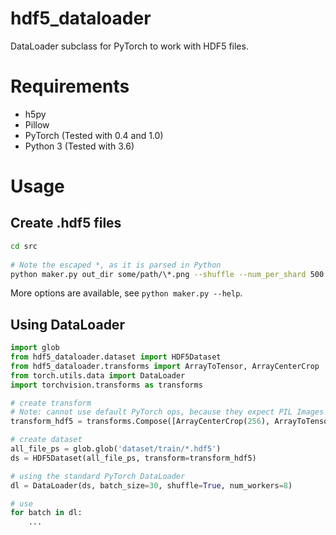 # hdf5_dataloader
DataLoader subclass for PyTorch to work with HDF5 files. 

# Requirements

- h5py
- Pillow
- PyTorch (Tested with 0.4 and 1.0)
- Python 3 (Tested with 3.6)

# Usage

## Create .hdf5 files

    
```bash    
cd src
    
# Note the escaped *, as it is parsed in Python
python maker.py out_dir some/path/\*.png --shuffle --num_per_shard 500
```
    
More options are available, see `python maker.py --help`.

## Using DataLoader

```python
import glob
from hdf5_dataloader.dataset import HDF5Dataset
from hdf5_dataloader.transforms import ArrayToTensor, ArrayCenterCrop
from torch.utils.data import DataLoader
import torchvision.transforms as transforms

# create transform
# Note: cannot use default PyTorch ops, because they expect PIL Images
transform_hdf5 = transforms.Compose([ArrayCenterCrop(256), ArrayToTensor()])

# create dataset
all_file_ps = glob.glob('dataset/train/*.hdf5')
ds = HDF5Dataset(all_file_ps, transform=transform_hdf5)

# using the standard PyTorch DataLoader
dl = DataLoader(ds, batch_size=30, shuffle=True, num_workers=8)

# use
for batch in dl:
    ...
````
